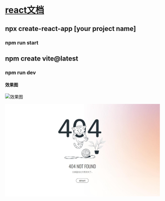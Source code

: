 # [react文档](https://react.dev/)

## npx create-react-app [your project name]
### npm run start


## npm create vite@latest
### npm run dev


#### 效果图

![效果图](/order-food/result.png)


![效果图](/order-food/result2.jpg)